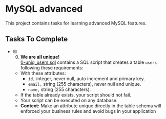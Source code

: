 # MySQL advanced
This project contains tasks for learning advanced MySQL features.

## Tasks To Complete
+ [x] 0. **We are all unique!**<br/>[0-uniq_users.sql](0-uniq_users.sql) contains a SQL script that creates a table `users` following these requirements:
  + With these attributes:
    + `id,` integer, never null, auto increment and primary key.
    + `email,` string (255 characters), never null and unique.
    + `name,` string (255 characters).
  + If the table already exists, your script should not fail.
  + Your script can be executed on any database.
  + **Context:** Make an attribute unique directly in the table schema will enforced your business rules and avoid bugs in your application

